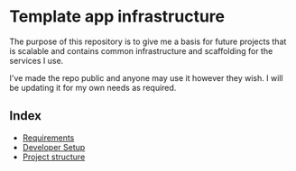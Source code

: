 # Template app infrastructure

The purpose of this repository is to give me a basis for future projects that is scalable
and contains common infrastructure and scaffolding for the services I use.

I've made the repo public and anyone may use it however they wish. I will be updating it for my own needs as required.

## Index

- [Requirements](docs/requirements.md)
- [Developer Setup](docs/dev-setup/index.md)
- [Project structure](docs/project-structure.md)
